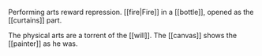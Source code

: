 Performing arts reward repression. [[fire|Fire]] in a [[bottle]], opened as the [[curtains]] part.  
  
The physical arts are a torrent of the [[will]]. The [[canvas]] shows the [[painter]] as he was.